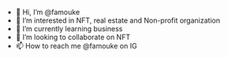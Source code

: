 - 👋 Hi, I’m @famouke
- 👀 I’m interested in NFT, real estate and Non-profit organization
- 🌱 I’m currently learning business
- 💞️ I’m looking to collaborate on NFT
- 📫 How to reach me @famouke on IG

<!---
famouke/famouke is a ✨ special ✨ repository because its `README.md` (this file) appears on your GitHub profile.
You can click the Preview link to take a look at your changes.
--->
